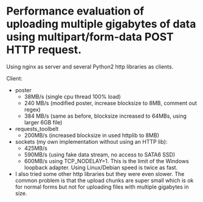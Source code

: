# Performance evaluation of uploading multiple gigabytes of data using multipart/form-data POST HTTP request.

Using nginx as server and several Python2 http libraries as clients.

Client:
- poster
    - 38MB/s (single cpu thread 100% load)
    - 240 MB/s (modified poster, increase blocksize to 8MB, comment out regex)
    - 384 MB/s (same as before, blocksize increased to 64MBs, using larger 6GB file)
- requests_toolbelt
  - 200MB/s (increased blocksize in used httplib to 8MB)
- sockets (my own implementation without using an HTTP lib):
  - 425MB/s
  - 590MB/s (using fake data stream, no access to SATA6 SSD)
  - 600MB/s using TCP_NODELAY=1. This is the limit of the Windows loopback adapter. Using Linux/Debian speed is twice as fast.
- I also tried some other http libraries but they were even slower. The common problem is that the upload chunks are super small which is ok for normal forms but not for uploading files with multiple gigabytes in size.
